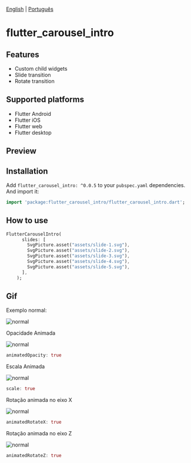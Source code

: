  [English](https://github.com/eliezerantonio/flutter_carousel_intro/blob/main/README.md) | [Português](https://github.com/eliezerantonio/flutter_carousel_intro/blob/main/resources/translation/pt_pt/README.md)

# flutter_carousel_intro

## Features 

* Custom child widgets
* Slide transition
* Rotate transition


## Supported platforms

* Flutter Android
* Flutter iOS
* Flutter web
* Flutter desktop

## Preview


## Installation

Add `flutter_carousel_intro: ^0.0.5` to your `pubspec.yaml` dependencies. And import it:

```dart
import 'package:flutter_carousel_intro/flutter_carousel_intro.dart';
```

## How to use
```dart
FlutterCarouselIntro(  
      slides: [
        SvgPicture.asset("assets/slide-1.svg"),
        SvgPicture.asset("assets/slide-2.svg"),
        SvgPicture.asset("assets/slide-3.svg"),
        SvgPicture.asset("assets/slide-4.svg"),
        SvgPicture.asset("assets/slide-5.svg"),
      ],
    );
  ```
  
  
## Gif

Exemplo normal:

![normal](https://github.com/eliezerantonio/flutter_carousel_intro/blob/main/gif/normal.gif)

Opacidade Animada

![normal](https://github.com/eliezerantonio/flutter_carousel_intro/blob/main/gif/opacity.gif)

```dart
animatedOpacity: true
```
Escala Animada

![normal](https://github.com/eliezerantonio/flutter_carousel_intro/blob/main/gif/scale.gif)

```dart
scale: true
  ```
Rotação animada no eixo X

![normal](https://github.com/eliezerantonio/flutter_carousel_intro/blob/main/gif/animated_rotatex.gif)

```dart
animatedRotateX: true
  ```
  
  Rotação animada no eixo Z

![normal](https://github.com/eliezerantonio/flutter_carousel_intro/blob/main/gif/animated_rotatey.gif)

```dart
animatedRotateZ: true
  ```

